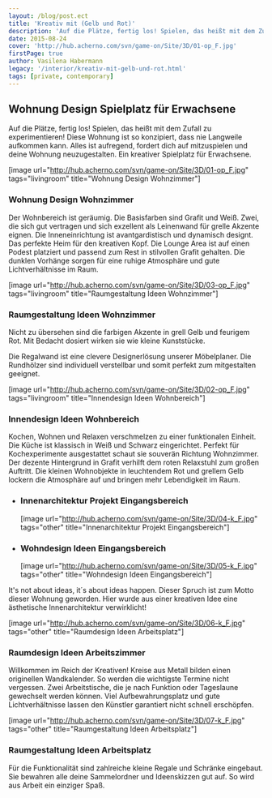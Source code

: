 ```yaml
---
layout: /blog/post.ect
title: 'Kreativ mit (Gelb und Rot)'
description: 'Auf die Plätze, fertig los! Spielen, das heißt mit dem Zufall zu experimentieren! Diese Wohnung ist so konzipiert, dass nie Langweile aufkommen kann. Alles ist aufregend, fordert dich auf mitzuspielen und deine Wohnung neuzugestalten. Ein kreativer Spielplatz für Erwachsene.'
date: 2015-08-24
cover: 'http://hub.acherno.com/svn/game-on/Site/3D/01-op_F.jpg'
firstPage: true
author: Vasilena Habermann
legacy: '/interior/kreativ-mit-gelb-und-rot.html'
tags: [private, contemporary]
---
```

## **Wohnung Design** Spielplatz für Erwachsene
Auf die Plätze, fertig los! Spielen, das heißt mit dem Zufall zu experimentieren! Diese Wohnung ist so konzipiert, dass nie Langweile aufkommen kann. Alles ist aufregend, fordert dich auf mitzuspielen und deine Wohnung neuzugestalten. Ein kreativer Spielplatz für Erwachsene.

[image url="http://hub.acherno.com/svn/game-on/Site/3D/01-op_F.jpg" tags="livingroom" title="Wohnung Design Wohnzimmer"]
### Wohnung Design **Wohnzimmer**

Der Wohnbereich ist geräumig. Die Basisfarben sind Grafit und Weiß. Zwei, die sich gut vertragen und sich exzellent als Leinenwand für grelle Akzente eignen. Die Inneneinrichtung ist avantgardistisch und dynamisch designt. Das perfekte Heim für den kreativen Kopf.
Die Lounge Area ist auf einen Podest platziert und passend zum Rest in stilvollen Grafit gehalten.  Die dunklen Vorhänge sorgen für eine ruhige Atmosphäre und gute Lichtverhältnisse im Raum.

[image url="http://hub.acherno.com/svn/game-on/Site/3D/03-op_F.jpg" tags="livingroom" title="Raumgestaltung Ideen Wohnzimmer"]
### Raumgestaltung Ideen **Wohnzimmer**

Nicht zu übersehen sind die farbigen Akzente in grell Gelb und feurigem Rot. Mit Bedacht dosiert wirken sie wie kleine Kunststücke.

Die Regalwand ist eine clevere Designerlösung unserer Möbelplaner. Die Rundhölzer sind individuell verstellbar und somit perfekt zum mitgestalten geeignet.

[image url="http://hub.acherno.com/svn/game-on/Site/3D/02-op_F.jpg" tags="livingroom" title="Innendesign Ideen Wohnbereich"]
### Innendesign Ideen **Wohnbereich**

Kochen, Wohnen und Relaxen verschmelzen zu einer funktionalen Einheit. Die Küche ist klassisch in Weiß und Schwarz eingerichtet.  Perfekt für Kochexperimente ausgestattet schaut sie souverän Richtung Wohnzimmer.  Der dezente Hintergrund in Grafit verhilft dem roten Relaxstuhl zum großen Auftritt. Die kleinen Wohnobjekte in leuchtendem Rot und grellem Gelb lockern die Atmosphäre auf und bringen mehr Lebendigkeit im Raum. 


-   ### Innenarchitektur Projekt **Eingangsbereich**
    [image url="http://hub.acherno.com/svn/game-on/Site/3D/04-k_F.jpg" tags="other" title="Innenarchitektur Projekt Eingangsbereich"]
-   ### Wohndesign Ideen **Eingangsbereich**
    [image url="http://hub.acherno.com/svn/game-on/Site/3D/05-k_F.jpg" tags="other" title="Wohndesign Ideen Eingangsbereich"]

It's not about ideas, it´s about ideas happen. Dieser Spruch ist zum Motto dieser Wohnung geworden. Hier wurde aus einer kreativen Idee  eine ästhetische Innenarchitektur verwirklicht!

[image url="http://hub.acherno.com/svn/game-on/Site/3D/06-k_F.jpg" tags="other" title="Raumdesign Ideen Arbeitsplatz"]
### Raumdesign Ideen **Arbeitszimmer**

Willkommen im Reich der Kreativen! Kreise aus Metall bilden einen originellen Wandkalender. So werden die wichtigste Termine nicht vergessen. Zwei Arbeitstische, die je nach Funktion oder Tageslaune gewechselt werden können. Viel Aufbewahrungsplatz und gute Lichtverhältnisse lassen den Künstler garantiert nicht schnell erschöpfen.

[image url="http://hub.acherno.com/svn/game-on/Site/3D/07-k_F.jpg" tags="other" title="Raumgestaltung Ideen Arbeitsplatz"]
### Raumgestaltung Ideen **Arbeitsplatz**

Für die Funktionalität sind zahlreiche kleine Regale und Schränke eingebaut. Sie bewahren alle deine Sammelordner und Ideenskizzen gut auf. So wird aus Arbeit ein einziger Spaß.